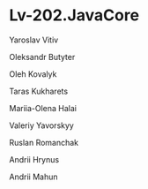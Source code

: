 # Lv-202.JavaCore

Yaroslav Vitiv

Oleksandr Butyter

Oleh Kovalyk

Taras Kukharets

Mariia-Olena Halai

Valeriy Yavorskyy

Ruslan Romanchak

Andrii Hrynus

Andrii Mahun
